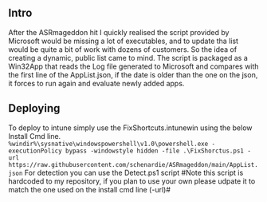 ## Intro
After the ASRmageddon hit I quickly realised the script provided by Microsoft would be missing a lot of executables, and to update tha list would be quite a bit of work with dozens of customers. So the idea of creating a dynamic, public list came to mind. The script is packaged as a Win32App that reads the Log file generated to Microsoft and compares with the first line of the AppList.json, if the date is older than the one on the json, it forces to run again and evaluate newly added apps.

## Deploying
To deploy to intune simply use the FixShortcuts.intunewin using the below Install Cmd line.
```%windir%\sysnative\windowspowershell\v1.0\powershell.exe -executionPolicy bypass -windowstyle hidden -file .\FixShorctus.ps1 -url https://raw.githubusercontent.com/schenardie/ASRmageddon/main/AppList.json```
For detection you can use the Detect.ps1 script #Note this script is hardcoded to my repository, if you plan to use your own please udpate it to match the one used on the install cmd line (-url)#